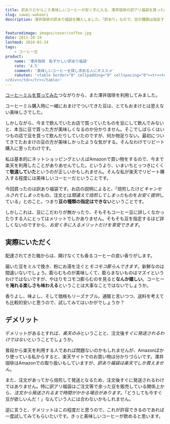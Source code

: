 ```yaml
---
title: 訳ありだからこそ美味しいコーヒーが安く手に入る、澤井珈琲の訳アリ福袋を買った感想
slug: sawai-wakeari
description: 澤井珈琲の訳あり福袋を購入しました。「訳あり」なので、豆の種類は指定することはできませんが、とてもリーズナブルな値段で400gｘ3種類の豆を楽しむことができます。コストパフォーマンスに優れているだけでなく、新鮮でとても美味しいと思います。


featuredimage: images/cover/coffee.jpg
date: 2013-10-19
lastmod: 2016-02-24
tags: 
    - コーヒー豆
product:
    name: '澤井珈琲　恥ずかしい訳あり福袋'
    rate: '4.5'
    comment: '美味しいコーヒーを探し求める人にオススメ'
    rakuten: '<table border="0" cellpadding="0" cellspacing="0"><tr><td valign="top"><div style="border:1px solid;margin:0px;padding:6px 0px;width:320px;text-align:center;float:left"><a href="http://hb.afl.rakuten.co.jp/hgc/11be2770.9eec789a.11be2771.029f4a42/?pc=http%3a%2f%2fitem.rakuten.co.jp%2fsawaicoffee-tea%2f1438652%2f%3fscid%3daf_link_tbl&m=http%3a%2f%2fm.rakuten.co.jp%2fsawaicoffee-tea%2fn%2f1438652" target="_blank"><img src="https://hbb.afl.rakuten.co.jp/hgb/?pc=http%3a%2f%2fthumbnail.image.rakuten.co.jp%2f%400_mall%2fsawaicoffee-tea%2fcabinet%2fikou_20091015_001%2fimg10584385423.gif%3f_ex%3d300x300&m=http%3a%2f%2fthumbnail.image.rakuten.co.jp%2f%400_mall%2fsawaicoffee-tea%2fcabinet%2fikou_20091015_001%2fimg10584385423.gif%3f_ex%3d80x80" alt="ポイント10倍【澤井珈琲】|送料無料　大赤字福袋|恥ずかしい訳あり福袋【smtb-t】" border="0" style="margin:0px;padding:0px"></a><p style="font-size:12px;line-height:1.4em;text-align:left;margin:0px;padding:2px 6px"><a href="http://hb.afl.rakuten.co.jp/hgc/11be2770.9eec789a.11be2771.029f4a42/?pc=http%3a%2f%2fitem.rakuten.co.jp%2fsawaicoffee-tea%2f1438652%2f%3fscid%3daf_link_tbl&m=http%3a%2f%2fm.rakuten.co.jp%2fsawaicoffee-tea%2fn%2f1438652" target="_blank">ポイント10倍【澤井珈琲】|送料無料　大赤字福袋|恥ずかしい訳あり福袋【smtb-t】</a>
</div></td></tr></table>'
---
```


<a href="https://wantit.gcreate.jp/coffeemill/" title="一手間かけて美味しいコーヒーを。電動コーヒーミル　Melitta セレクトグラインド">コーヒーミルを買ってみた</a>つながりから、また澤井珈琲を利用してみました。

コーヒーミル購入時に一緒におまけでついてきた豆は、とてもおまけとは思えない美味しさでした。

しかしながら、今まで飲んでいたお店で買っていたものを豆にして飲んでみないと、本当に豆で買った方が美味しくなるのか分かりません。そこでしばらくはいつもの店で豆を買って飲んだりしていたのですが、何か物足りない。最初についてきてたおまけの豆の方が美味しかったような気がする。そんなわけでリピート購入に至ったわけです。

私は基本的にネットショッピングといえばAmazonで買い物をするので、今まで楽天を利用したことがありあせんでした。というより、いまいちとっつきにくくて<strong>敬遠していた</strong>というのが正しいかもしれません。そんな私が楽天でリピート購入する程度には美味しいコーヒーだということです。

今回買ったのは訳あり福袋です。お店の説明によると、「焙煎したけど<em>キャンセルされてしまった</em>もの、注文とは<em>間違えて焙煎してしまった</em>ものを<em>お安く提供</em>している」とのこと。つまり<strong>豆の種類の指定はできない</strong>ということです。

しかしこれは、豆にこだわりが無かったり、そもそもコーヒー豆に詳しくなかったりする人にとってはメリットでしかありません。そもそも豆を指定するほど詳しくないのですから、<em>お安く手に入るメリットだけを享受できます</em>。


## 実際にいただく


配達されてきた箱からは、開けなくても香るコーヒーの良い香りがします。

届いた豆をミルで挽き、粉にお湯を注ぐと<em>モコモコ膨らんできます</em>。新鮮なのは間違いないでしょう。膨らむものが美味しくて、膨らまないものはマズイというわけではないですが、やはりモコモコ膨らむのを見ると<strong>なんか嬉しい</strong>。コーヒーを<strong>淹れる楽しさも味わえる</strong>ということは大事なことではないでしょうか。

香りよし、味よし、そして価格もリーズナブル。通販と言いつつ、送料を考えても比較的安いと思うので、試してみてはいかがでしょうか？


## デメリット


デメリットがあるとすれば、<em>楽天のみ</em>ということと、注文後す<em>ぐに発送されるわけではない</em>ということでしょうか。

普段から楽天を利用する人であれば問題ないのかもしれませんが、Amazonばかり使っている私からすると、楽天サイトでのお買い物は分かりづらいです。澤井珈琲はAmazonでの取り扱いもしていますが、<em>訳あり福袋は楽天でしか買えません</em>。

また、注文があってから焙煎して発送となるため、注文後すぐに発送されるわけではありません。特に訳アリ福袋はご注文等で余った豆を販売している関係上から、<em>注文から発送されるまで時間がかかる場合があります</em>。「どうしても今すぐ豆が欲しいんだ！」なんていう人には合わないかもしれません。

逆に言うと、デメリットはこの程度だと思うので、これが許容できるのであれば一度試してみてもらいたいです。きっと美味しいコーヒーが飲めると思います。


  
